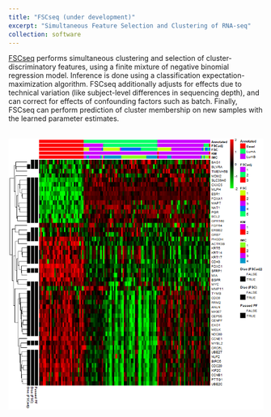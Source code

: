 ```yaml
---
title: "FSCseq (under development)"
excerpt: "Simultaneous Feature Selection and Clustering of RNA-seq"
collection: software
---
```


[FSCseq](https://github.com/DavidKLim/FSCseq) performs simultaneous clustering and selection of cluster-discriminatory features, using a finite mixture of negative binomial regression model. Inference is done using a classification expectation-maximization algorithm. FSCseq additionally adjusts for effects due to technical variation (like subject-level differences in sequencing depth), and can correct for effects of confounding factors such as batch. Finally, FSCseq can perform prediction of cluster membership on new samples with the learned parameter estimates.

<br/><img src='/images/BRCA_pure_HM.png'>